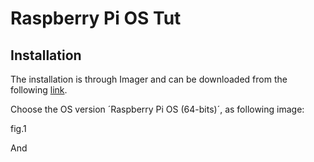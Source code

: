 # Raspberry Pi OS Tut

## Installation
The installation is through Imager and can be downloaded from the following [link](https://www.raspberrypi.com/software/).

Choose the OS version ´Raspberry Pi OS (64-bits)´, as following image:

fig.1

And 
